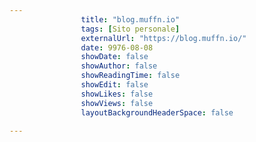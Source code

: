 ---
                title: "blog.muffn.io"
                tags: [Sito personale]
                externalUrl: "https://blog.muffn.io/"
                date: 9976-08-08
                showDate: false
                showAuthor: false
                showReadingTime: false
                showEdit: false
                showLikes: false
                showViews: false
                layoutBackgroundHeaderSpace: false
                ---

